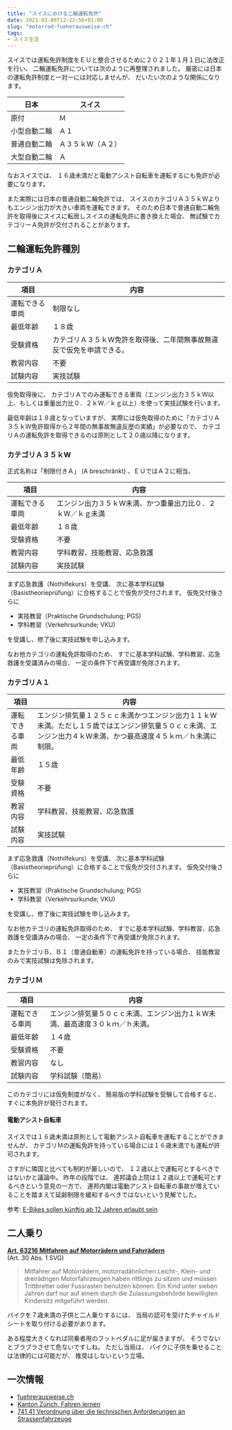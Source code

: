 ```yaml
---
title: "スイスにおける二輪運転免許"
date: 2021-03-06T12:22:56+01:00
slug: "motorrad-fueherausweise-ch"
tags:
- スイス生活
---
```

スイスでは運転免許制度をＥＵと整合させるために２０２１年１月１日に法改正を行い、
二輪運転免許については次のように再整理されました。
厳密には日本の運転免許制度と一対一には対応しませんが、
だいたい次のような関係になります。

| 日本 | スイス |
| - | - |
| 原付 | Ｍ |
| 小型自動二輪 | Ａ１ |
| 普通自動二輪 | Ａ３５ｋW（Ａ２） |
| 大型自動二輪 | Ａ |

なおスイスでは、
１６歳未満だと電動アシスト自転車を運転するにも免許が必要になります。

また実際には日本の普通自動二輪免許では、
スイスのカテゴリＡ３５ｋWよりもエンジン出力が大きい車両を運転できます。
そのため日本で普通自動二輪免許を取得後にスイスに転居しスイスの運転免許に書き換えた場合、
無試験でカテゴリーＡ免許が交付されることがあります。

## 二輪運転免許種別

### カテゴリＡ

| 項目 | 内容 |
| - | - |
| 運転できる車両 | 制限なし |
| 最低年齢 | １８歳 |
| 受験資格 | カテゴリＡ３５ｋW免許を取得後、二年間無事故無違反で仮免を申請できる。 |
| 教習内容 | 不要 |
| 試験内容 | 実技試験 |

仮免取得後に、
カテゴリＡでのみ運転できる車両（エンジン出力３５ｋW以上、もしくは重量出力比０．２ｋW／ｋｇ以上）を使って実技試験を行います。

最低年齢は１８歳となっていますが、
実際には仮免取得のために「カテゴリＡ３５ｋＷ免許取得から２年間の無事故無違反歴の実績」が必要なので、
カテゴリＡの運転免許を取得できるのは原則として２０歳以降になります。

### カテゴリＡ３５ｋW

正式名称は「制限付きＡ」 (A breschränkt) 、ＥＵではＡ２に相当。

| 項目 | 内容 |
| - | - |
| 運転できる車両 | エンジン出力３５ｋW未満、かつ重量出力比０．２ｋW／ｋｇ未満 |
| 最低年齢 | １８歳 |
| 受験資格 | 不要 |
| 教習内容 | 学科教習、技能教習、応急救護 |
| 試験内容 | 実技試験 |

まず応急救護（Nothilfekurs）を受講、
次に基本学科試験（Basistheorieprüfung）に合格することで仮免が交付されます。
仮免交付後さらに

* 実技教習（Praktische Grundschulung; PGS)
* 学科教習（Verkehrsurkunde; VKU)

を受講し、修了後に実技試験を申し込みます。

なお他カテゴリの運転免許取得のため、
すでに基本学科試験、学科教習、応急救護を受講済みの場合、
一定の条件下で再受講が免除されます。

### カテゴリＡ１

| 項目 | 内容 |
| - | - |
| 運転できる車両 | エンジン排気量１２５ｃｃ未満かつエンジン出力１１ｋW未満。ただし１５歳ではエンジン排気量５０ｃｃ未満、エンジン出力４ｋW未満、かつ最高速度４５ｋｍ／ｈ未満に制限。 |
| 最低年齢 | １５歳 |
| 受験資格 | 不要 |
| 教習内容 | 学科教習、技能教習、応急救護 |
| 試験内容 | 実技試験 |

まず応急救護（Nothilfekurs）を受講、
次に基本学科試験（Basistheorieprüfung）に合格することで仮免が交付されます。
仮免交付後さらに

* 実技教習（Praktische Grundschulung; PGS)
* 学科教習（Verkehrsurkunde; VKU)

を受講し、修了後に実技試験を申し込みます。

なお他カテゴリの運転免許取得のため、
すでに基本学科試験、学科教習、応急救護を受講済みの場合、
一定の条件下で再受講が免除されます。

またカテゴリＢ、Ｂ１（普通自動車）の運転免許を持っている場合、
技能教習のみで実技試験は免除されます。

### カテゴリＭ

| 項目 | 内容 |
| - | - |
| 運転できる車両 | エンジン排気量５０ｃｃ未満、エンジン出力１ｋW未満、最高速度３０ｋｍ／ｈ未満。 |
| 最低年齢 | １４歳 |
| 受験資格 | 不要 |
| 教習内容 | なし |
| 試験内容 | 学科試験（簡易） |

このカテゴリには仮免制度がなく、
簡易版の学科試験を受験して合格すると、
すぐに本免許が発行されます。

#### 電動アシスト自転車

スイスでは１６歳未満は原則として電動アシスト自転車を運転することができませんが、
カテゴリＭの運転免許を持っている場合には１６歳未満でも運転が許可されます。

さすがに隣国と比べても制約が厳しいので、
１２歳以上で運転可とするべきではないかと議論中。
昨年の段階では、
連邦議会上院は１２歳以上で運転可とするべきという意見の一方で、
連邦内閣は電動アシスト自転車の事故が増えていることを踏まえて延齢制限を緩和するべきではないという見解でした。

参考: [E-Bikes sollen künftig ab 12 Jahren erlaubt sein](https://www.srf.ch/news/schweiz/mobilitaet-in-der-schweiz-e-bikes-sollen-kuenftig-ab-12-jahren-erlaubt-sein)

## 二人乗り

[**Art. 63216 Mitfahren auf Motorrädern und Fahrrädern**](https://www.fedlex.admin.ch/eli/cc/1962/1364_1409_1420/de#art_63)<br/>
(Art. 30 Abs. 1 SVG)
 
> Mitfahrer auf Motorrädern, motorradähnlichen Leicht-, Klein- und dreirädrigen Motorfahrzeugen haben rittlings zu sitzen und müssen Trittbretter oder Fussrasten benutzen können. Ein Kind unter sieben Jahren darf nur auf einem durch die Zulas­sungsbehörde bewilligten Kindersitz mitgeführt werden.

バイクを７歳未満の子供と二人乗りするには、
当局の認可を受けたチャイルドシートを取り付ける必要があります。

ある程度大きくなれば同乗者用のフットペダルに足が届きますが、
そうでないとブラブラさせて危ないですしね。
ただし当局は、
バイクに子供を乗せることは法律的には可能だが、
推奨はしないという立場。

## 一次情報

* [fuehrerausweise.ch](https://fuehrerausweise.ch/)
* [Kanton Zürich, Fahren lernen](https://www.zh.ch/de/mobilitaet/fuehrerausweis-fahren-lernen/fahren-lernen.html)
* [741.41 Verordnung über die technischen Anforderungen an Strassenfahrzeuge](https://www.fedlex.admin.ch/eli/cc/1995/4425_4425_4425/de)

